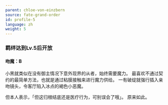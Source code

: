 ```yaml
---
parent: chloe-von-einzbern
source: fate-grand-order
id: profile-5
language: zh
weight: 5
---
```


### 羁绊达到Lv.5后开放

#### 吻魔：B

小黑就类似在没有御主情况下意外现界的从者，始终需要魔力。
最喜欢不通过契约的最简单方法，也就是通过粘膜接触来进行魔力供给。
一有破绽就强行插入亲吻镜头，令客厅陷入冰点的褐色小恶魔。

但本人表示，「但这归根结底还是医疗行为，可别误会了哦」。
原来如此。
